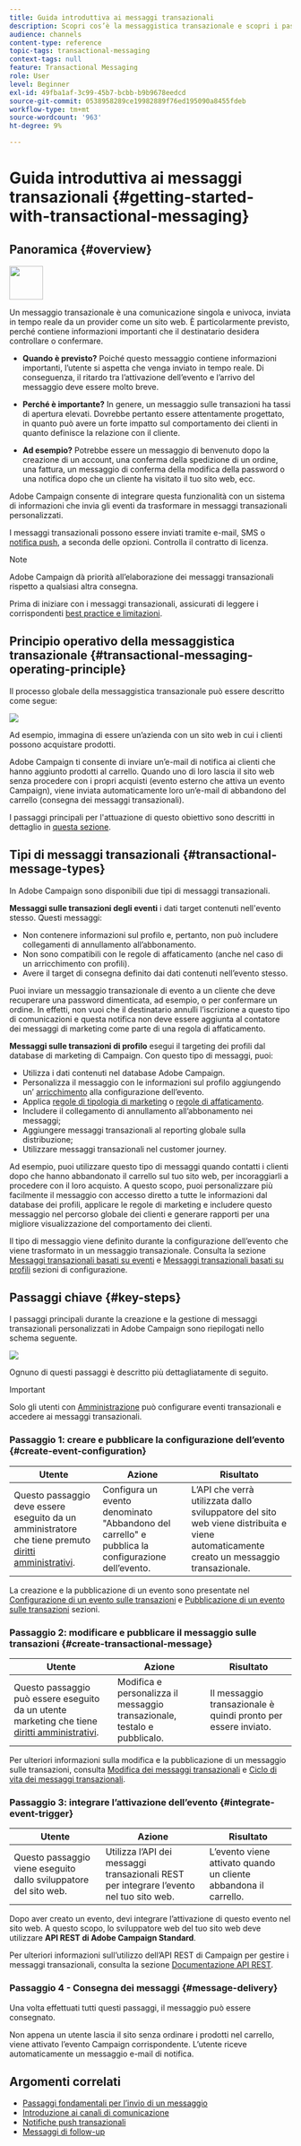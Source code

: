 ```yaml
---
title: Guida introduttiva ai messaggi transazionali
description: Scopri cos’è la messaggistica transazionale e scopri i passaggi principali per impostare un messaggio transazionale in Adobe Campaign Standard.
audience: channels
content-type: reference
topic-tags: transactional-messaging
context-tags: null
feature: Transactional Messaging
role: User
level: Beginner
exl-id: 49fba1af-3c99-45b7-bcbb-b9b9678eedcd
source-git-commit: 0538958289ce19982889f76ed195090a8455fdeb
workflow-type: tm+mt
source-wordcount: '963'
ht-degree: 9%

---
```


# Guida introduttiva ai messaggi transazionali {#getting-started-with-transactional-messaging}

## Panoramica {#overview}

<img src="assets/do-not-localize/icon_transactional.svg" width="60px">

Un messaggio transazionale è una comunicazione singola e univoca, inviata in tempo reale da un provider come un sito web. È particolarmente previsto, perché contiene informazioni importanti che il destinatario desidera controllare o confermare.

* **Quando è previsto?** Poiché questo messaggio contiene informazioni importanti, l’utente si aspetta che venga inviato in tempo reale. Di conseguenza, il ritardo tra l’attivazione dell’evento e l’arrivo del messaggio deve essere molto breve.

* **Perché è importante?** In genere, un messaggio sulle transazioni ha tassi di apertura elevati. Dovrebbe pertanto essere attentamente progettato, in quanto può avere un forte impatto sul comportamento dei clienti in quanto definisce la relazione con il cliente.

* **Ad esempio?** Potrebbe essere un messaggio di benvenuto dopo la creazione di un account, una conferma della spedizione di un ordine, una fattura, un messaggio di conferma della modifica della password o una notifica dopo che un cliente ha visitato il tuo sito web, ecc.

Adobe Campaign consente di integrare questa funzionalità con un sistema di informazioni che invia gli eventi da trasformare in messaggi transazionali personalizzati.

I messaggi transazionali possono essere inviati tramite e-mail, SMS o [notifica push](../../channels/using/transactional-push-notifications.md), a seconda delle opzioni. Controlla il contratto di licenza.

>[!NOTE]
>
>Adobe Campaign dà priorità all’elaborazione dei messaggi transazionali rispetto a qualsiasi altra consegna.

<!--Guidelines to implement transactional messaging capabilities in your website are detailed in [this section](../../api/using/managing-transactional-messages.md).-->

Prima di iniziare con i messaggi transazionali, assicurati di leggere i corrispondenti [best practice e limitazioni](../../channels/using/transactional-messaging-limitations.md).

## Principio operativo della messaggistica transazionale {#transactional-messaging-operating-principle}

Il processo globale della messaggistica transazionale può essere descritto come segue:

![](assets/message-center-process.png)

Ad esempio, immagina di essere un’azienda con un sito web in cui i clienti possono acquistare prodotti.

Adobe Campaign ti consente di inviare un’e-mail di notifica ai clienti che hanno aggiunto prodotti al carrello. Quando uno di loro lascia il sito web senza procedere con i propri acquisti (evento esterno che attiva un evento Campaign), viene inviata automaticamente loro un’e-mail di abbandono del carrello (consegna dei messaggi transazionali).

I passaggi principali per l&#39;attuazione di questo obiettivo sono descritti in dettaglio in [questa sezione](#key-steps).

## Tipi di messaggi transazionali {#transactional-message-types}

In Adobe Campaign sono disponibili due tipi di messaggi transazionali.

**Messaggi sulle transazioni degli eventi** i dati target contenuti nell&#39;evento stesso. Questi messaggi:
* Non contenere informazioni sul profilo e, pertanto, non può includere collegamenti di annullamento all’abbonamento.
* Non sono compatibili con le regole di affaticamento (anche nel caso di un arricchimento con profili).
* Avere il target di consegna definito dai dati contenuti nell’evento stesso.

Puoi inviare un messaggio transazionale di evento a un cliente che deve recuperare una password dimenticata, ad esempio, o per confermare un ordine. In effetti, non vuoi che il destinatario annulli l’iscrizione a questo tipo di comunicazioni e questa notifica non deve essere aggiunta al contatore dei messaggi di marketing come parte di una regola di affaticamento.

**Messaggi sulle transazioni di profilo** esegui il targeting dei profili dal database di marketing di Campaign. Con questo tipo di messaggi, puoi:
* Utilizza i dati contenuti nel database Adobe Campaign.
* Personalizza il messaggio con le informazioni sul profilo aggiungendo un’ [arricchimento](../../channels/using/configuring-transactional-event.md#enriching-the-transactional-message-content) alla configurazione dell’evento.
* Applica [regole di tipologia di marketing](../../sending/using/managing-typology-rules.md) o [regole di affaticamento](../../sending/using/fatigue-rules.md).
* Includere il collegamento di annullamento all’abbonamento nei messaggi;
* Aggiungere messaggi transazionali al reporting globale sulla distribuzione;
* Utilizzare messaggi transazionali nel customer journey.

Ad esempio, puoi utilizzare questo tipo di messaggi quando contatti i clienti dopo che hanno abbandonato il carrello sul tuo sito web, per incoraggiarli a procedere con il loro acquisto. A questo scopo, puoi personalizzare più facilmente il messaggio con accesso diretto a tutte le informazioni dal database dei profili, applicare le regole di marketing e includere questo messaggio nel percorso globale dei clienti e generare rapporti per una migliore visualizzazione del comportamento dei clienti.

Il tipo di messaggio viene definito durante la configurazione dell’evento che viene trasformato in un messaggio transazionale. Consulta la sezione [Messaggi transazionali basati su eventi](../../channels/using/configuring-transactional-event.md#event-based-transactional-messages) e [Messaggi transazionali basati su profili](../../channels/using/configuring-transactional-event.md#profile-based-transactional-messages) sezioni di configurazione.

## Passaggi chiave {#key-steps}

I passaggi principali durante la creazione e la gestione di messaggi transazionali personalizzati in Adobe Campaign sono riepilogati nello schema seguente.

![](assets/message-center-overview.png)

Ognuno di questi passaggi è descritto più dettagliatamente di seguito.

>[!IMPORTANT]
>
>Solo gli utenti con [Amministrazione](../../administration/using/users-management.md#functional-administrators) può configurare eventi transazionali e accedere ai messaggi transazionali.

### Passaggio 1: creare e pubblicare la configurazione dell’evento {#create-event-configuration}

<!--<img src="assets/do-not-localize/icon_config.svg" width="60px">-->

| Utente | Azione | Risultato |
|--- |--- |--- |
| Questo passaggio deve essere eseguito da un amministratore che tiene premuto [diritti amministrativi](../../administration/using/users-management.md#functional-administrators). | Configura un evento denominato &quot;Abbandono del carrello&quot; e pubblica la configurazione dell’evento. | L’API che verrà utilizzata dallo sviluppatore del sito web viene distribuita e viene automaticamente creato un messaggio transazionale. |

La creazione e la pubblicazione di un evento sono presentate nel [Configurazione di un evento sulle transazioni](../../channels/using/configuring-transactional-event.md) e [Pubblicazione di un evento sulle transazioni](../../channels/using/publishing-transactional-event.md) sezioni.

### Passaggio 2: modificare e pubblicare il messaggio sulle transazioni {#create-transactional-message}

<!--<img src="assets/do-not-localize/icon_notification.svg" width="40px">-->

| Utente | Azione | Risultato |
|--- |--- |--- |
| Questo passaggio può essere eseguito da un utente marketing che tiene [diritti amministrativi](../../administration/using/users-management.md#functional-administrators). | Modifica e personalizza il messaggio transazionale, testalo e pubblicalo. | Il messaggio transazionale è quindi pronto per essere inviato. |

Per ulteriori informazioni sulla modifica e la pubblicazione di un messaggio sulle transazioni, consulta [Modifica dei messaggi transazionali](../../channels/using/editing-transactional-message.md) e [Ciclo di vita dei messaggi transazionali](../../channels/using/publishing-transactional-message.md).

### Passaggio 3: integrare l’attivazione dell’evento {#integrate-event-trigger}

<!--<img src="assets/do-not-localize/icon_api.svg" width="55px">-->

<!--**Event triggering integration**-->

| Utente | Azione | Risultato |
|--- |--- |--- |
| Questo passaggio viene eseguito dallo sviluppatore del sito web. | Utilizza l’API dei messaggi transazionali REST per integrare l’evento nel tuo sito web. | L’evento viene attivato quando un cliente abbandona il carrello. |

Dopo aver creato un evento, devi integrare l’attivazione di questo evento nel sito web.<!--In this example, you want a "Cart abandonment" event to be triggered whenever one of your clients leaves your website before purchasing the products in their cart.--> A questo scopo, lo sviluppatore web del tuo sito web deve utilizzare **API REST di Adobe Campaign Standard**.

Per ulteriori informazioni sull’utilizzo dell’API REST di Campaign per gestire i messaggi transazionali, consulta la sezione [Documentazione API REST](../../api/using/managing-transactional-messages.md).

### Passaggio 4 - Consegna dei messaggi {#message-delivery}

<!--<img src="assets/do-not-localize/icon_channels.svg" width="60px">-->

Una volta effettuati tutti questi passaggi, il messaggio può essere consegnato.

Non appena un utente lascia il sito senza ordinare i prodotti nel carrello, viene attivato l’evento Campaign corrispondente. L’utente riceve automaticamente un messaggio e-mail di notifica.

## Argomenti correlati

* [Passaggi fondamentali per l’invio di un messaggio](../../channels/using/key-steps-to-send-a-message.md)
* [Introduzione ai canali di comunicazione](../../channels/using/get-started-communication-channels.md)
* [Notifiche push transazionali](../../channels/using/transactional-push-notifications.md)
* [Messaggi di follow-up](../../channels/using/follow-up-messages.md)
